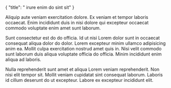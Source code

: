 {
"title": " irure enim do sint sit"
}

Aliquip aute veniam exercitation dolore. Ex veniam et tempor laboris occaecat. Enim incididunt duis in nisi dolore qui excepteur occaecat commodo voluptate enim amet sunt laborum.

Sunt consectetur est do do officia. Id ut nisi Lorem dolor sunt in occaecat consequat aliqua dolor do dolor. Lorem excepteur minim ullamco adipisicing anim ea. Mollit culpa exercitation nostrud amet quis in. Nisi velit commodo sunt laborum duis aliqua voluptate officia do officia. Minim incididunt enim aliqua ad laboris.

Nulla reprehenderit sunt amet et aliqua Lorem veniam reprehenderit. Non nisi elit tempor sit. Mollit veniam cupidatat sint consequat laborum. Laboris id cillum deserunt do ut excepteur. Labore ex excepteur incididunt elit.